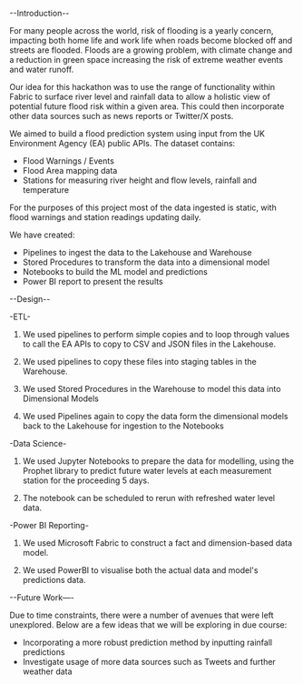 --Introduction--

For many people across the world, risk of flooding is a yearly concern, impacting both home life and work life when roads become blocked off and streets are flooded. Floods are a growing problem, with climate change and a reduction in green space increasing the risk of extreme weather events and water runoff.

Our idea for this hackathon was to use the range of functionality within Fabric to surface river level and rainfall data to allow a holistic view of potential future flood risk within a given area. This could then incorporate other data sources such as news reports or Twitter/X posts.

We aimed to build a flood prediction system using input from the UK Environment Agency (EA) public APIs. The dataset contains:
- Flood Warnings / Events
- Flood Area mapping data
- Stations for measuring river height and flow levels, rainfall and temperature

For the purposes of this project most of the data ingested is static, with flood warnings and station readings updating daily.

We have created:
- Pipelines to ingest the data to the Lakehouse and Warehouse
- Stored Procedures to transform the data into a dimensional model
- Notebooks to build the ML model and predictions
- Power BI report to present the results


--Design--

-ETL-

1. We used pipelines to perform simple copies and to loop through values to call the EA APIs to copy to CSV and JSON files in the Lakehouse. 

2. We used pipelines to copy these files into staging tables in the Warehouse.

3. We used Stored Procedures in the Warehouse to model this data into Dimensional Models

4. We used Pipelines again to copy the data form the dimensional models back to the Lakehouse for ingestion to the Notebooks

-Data Science-

1. We used Jupyter Notebooks to prepare the data for modelling, using the Prophet library to predict future water levels at each measurement station for the proceeding 5 days.

2. The notebook can be scheduled to rerun with refreshed water level data.


-Power BI Reporting-

1. We used Microsoft Fabric to construct a fact and dimension-based data model.
   
2. We used PowerBI to visualise both the actual data and model's predictions data.


--Future Work—-

Due to time constraints, there were a number of avenues that were left unexplored. Below are a few ideas that we will be exploring in due course:

- Incorporating a more robust prediction method by inputting rainfall predictions
- Investigate usage of more data sources such as Tweets and further weather data
